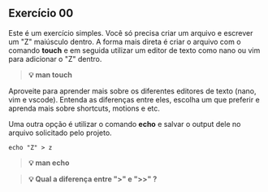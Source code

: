 ## Exercício 00

Este é um exercício simples. Você só precisa criar um arquivo e escrever um "Z" maiúsculo dentro. A forma mais direta é criar o arquivo com o comando **touch** e em seguida utilizar um editor de texto como nano ou vim para adicionar o "Z" dentro. 

> **💡 man touch**

Aproveite para aprender mais sobre os diferentes editores de texto (nano, vim e vscode). Entenda as diferenças entre eles, escolha um que preferir e aprenda mais sobre shortcuts, motions e etc.

Uma outra opção é utilizar o comando **echo** e salvar o output dele no arquivo solicitado pelo projeto.

```
echo "Z" > z
```

> **💡 man echo**

> **💡 Qual a diferença entre ">" e ">>" ?**

